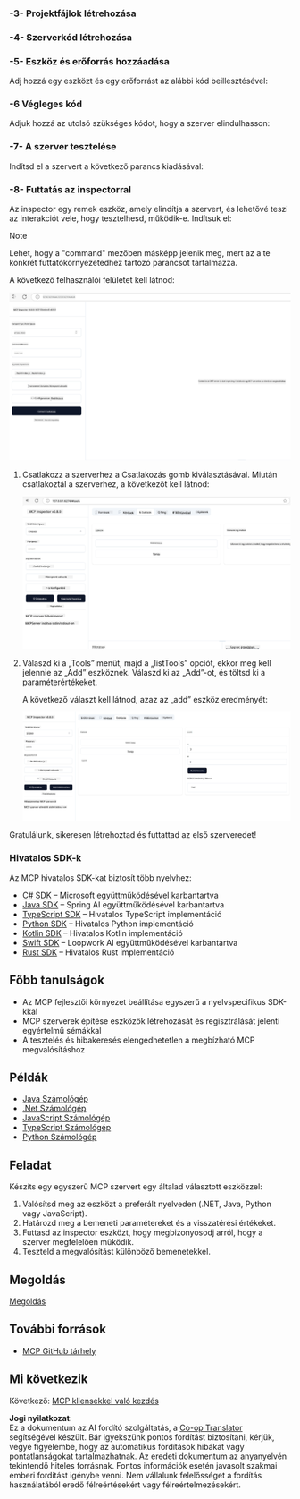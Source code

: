 <!--
CO_OP_TRANSLATOR_METADATA:
{
  "original_hash": "e650db55873b456296a9c620069e2f71",
  "translation_date": "2025-06-02T11:15:16+00:00",
  "source_file": "03-GettingStarted/01-first-server/README.md",
  "language_code": "hu"
}
-->
### -3- Projektfájlok létrehozása

### -4- Szerverkód létrehozása

### -5- Eszköz és erőforrás hozzáadása

Adj hozzá egy eszközt és egy erőforrást az alábbi kód beillesztésével:

### -6 Végleges kód

Adjuk hozzá az utolsó szükséges kódot, hogy a szerver elindulhasson:

### -7- A szerver tesztelése

Indítsd el a szervert a következő parancs kiadásával:

### -8- Futtatás az inspectorral

Az inspector egy remek eszköz, amely elindítja a szervert, és lehetővé teszi az interakciót vele, hogy tesztelhesd, működik-e. Indítsuk el:

> [!NOTE]
> Lehet, hogy a "command" mezőben másképp jelenik meg, mert az a te konkrét futtatókörnyezetedhez tartozó parancsot tartalmazza.

A következő felhasználói felületet kell látnod:

![Csatlakozás](../../../../translated_images/connect.141db0b2bd05f096fb1dd91273771fd8b2469d6507656c3b0c9df4b3c5473929.hu.png)

1. Csatlakozz a szerverhez a Csatlakozás gomb kiválasztásával.
   Miután csatlakoztál a szerverhez, a következőt kell látnod:

   ![Csatlakoztatva](../../../../translated_images/connected.73d1e042c24075d386cacdd4ee7cd748c16364c277d814e646ff2f7b5eefde85.hu.png)

2. Válaszd ki a „Tools” menüt, majd a „listTools” opciót, ekkor meg kell jelennie az „Add” eszköznek. Válaszd ki az „Add”-ot, és töltsd ki a paraméterértékeket.

   A következő választ kell látnod, azaz az „add” eszköz eredményét:

   ![Az add eszköz futtatásának eredménye](../../../../translated_images/ran-tool.a5a6ee878c1369ec1e379b81053395252a441799dbf23416c36ddf288faf8249.hu.png)

Gratulálunk, sikeresen létrehoztad és futtattad az első szerveredet!

### Hivatalos SDK-k

Az MCP hivatalos SDK-kat biztosít több nyelvhez:
- [C# SDK](https://github.com/modelcontextprotocol/csharp-sdk) – Microsoft együttműködésével karbantartva
- [Java SDK](https://github.com/modelcontextprotocol/java-sdk) – Spring AI együttműködésével karbantartva
- [TypeScript SDK](https://github.com/modelcontextprotocol/typescript-sdk) – Hivatalos TypeScript implementáció
- [Python SDK](https://github.com/modelcontextprotocol/python-sdk) – Hivatalos Python implementáció
- [Kotlin SDK](https://github.com/modelcontextprotocol/kotlin-sdk) – Hivatalos Kotlin implementáció
- [Swift SDK](https://github.com/modelcontextprotocol/swift-sdk) – Loopwork AI együttműködésével karbantartva
- [Rust SDK](https://github.com/modelcontextprotocol/rust-sdk) – Hivatalos Rust implementáció

## Főbb tanulságok

- Az MCP fejlesztői környezet beállítása egyszerű a nyelvspecifikus SDK-kkal
- MCP szerverek építése eszközök létrehozását és regisztrálását jelenti egyértelmű sémákkal
- A tesztelés és hibakeresés elengedhetetlen a megbízható MCP megvalósításhoz

## Példák

- [Java Számológép](../samples/java/calculator/README.md)
- [.Net Számológép](../../../../03-GettingStarted/samples/csharp)
- [JavaScript Számológép](../samples/javascript/README.md)
- [TypeScript Számológép](../samples/typescript/README.md)
- [Python Számológép](../../../../03-GettingStarted/samples/python)

## Feladat

Készíts egy egyszerű MCP szervert egy általad választott eszközzel:
1. Valósítsd meg az eszközt a preferált nyelveden (.NET, Java, Python vagy JavaScript).
2. Határozd meg a bemeneti paramétereket és a visszatérési értékeket.
3. Futtasd az inspector eszközt, hogy megbizonyosodj arról, hogy a szerver megfelelően működik.
4. Teszteld a megvalósítást különböző bemenetekkel.

## Megoldás

[Megoldás](./solution/README.md)

## További források

- [MCP GitHub tárhely](https://github.com/microsoft/mcp-for-beginners)

## Mi következik

Következő: [MCP kliensekkel való kezdés](/03-GettingStarted/02-client/README.md)

**Jogi nyilatkozat**:  
Ez a dokumentum az AI fordító szolgáltatás, a [Co-op Translator](https://github.com/Azure/co-op-translator) segítségével készült. Bár igyekszünk pontos fordítást biztosítani, kérjük, vegye figyelembe, hogy az automatikus fordítások hibákat vagy pontatlanságokat tartalmazhatnak. Az eredeti dokumentum az anyanyelvén tekintendő hiteles forrásnak. Fontos információk esetén javasolt szakmai emberi fordítást igénybe venni. Nem vállalunk felelősséget a fordítás használatából eredő félreértésekért vagy félreértelmezésekért.